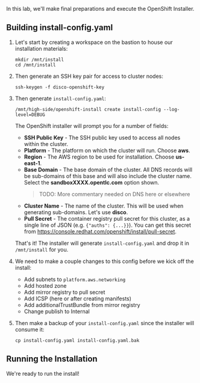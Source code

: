 In this lab, we'll make final preparations and execute the OpenShift Installer.

## Building install-config.yaml
1. Let's start by creating a workspace on the bastion to house our installation materials:
   ```execute
   mkdir /mnt/install
   cd /mnt/install
   ```
2. Then generate an SSH key pair for access to cluster nodes:
   ```execute
   ssh-keygen -f disco-openshift-key
   ```
3. Then generate `install-config.yaml`:
   ```execute
   /mnt/high-side/openshift-install create install-config --log-level=DEBUG
   ```

   The OpenShift installer will prompt you for a number of fields:
   * **SSH Public Key** - The SSH public key used to access all nodes within the cluster.
   * **Platform** - The platform on which the cluster will run. Choose **aws**.
   * **Region** - The AWS region to be used for installation. Choose **us-east-1**.
   * **Base Domain** - The base domain of the cluster. All DNS records will be sub-domains of this base and will also include the cluster name. Select the **sandboxXXXX.opentlc.com** option shown.
     > TODO: More commentary needed on DNS here or elsewhere
   * **Cluster Name** - The name of the cluster. This will be used when generating sub-domains. Let's use **disco**.
   * **Pull Secret** - The container registry pull secret for this cluster, as a single line of JSON (e.g. `{"auths": {...}}`). You can get this secret from https://console.redhat.com/openshift/install/pull-secret.

   That's it! The installer will generate `install-config.yaml` and drop it in `/mnt/install` for you.
4. We need to make a couple changes to this config before we kick off the install:
   * Add subnets to `platform.aws.networking`
   * Add hosted zone
   * Add mirror registry to pull secret
   * Add ICSP (here or after creating manifests)
   * Add additionalTrustBundle from mirror registry
   * Change publish to Internal
5. Then make a backup of your `install-config.yaml` since the installer will consume it:
   ```execute
   cp install-config.yaml install-config.yaml.bak
   ```

## Running the Installation
We're ready to run the install!
```execute
```

